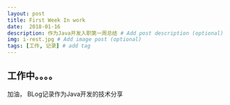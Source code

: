 ```yaml
---
layout: post
title: First Week In work
date:  2018-01-16
description: 作为Java开发入职第一周总结 # Add post description (optional)
img: i-rest.jpg # Add image post (optional)
tags: [工作, 记录] # add tag
---
```

## 工作中。。。。

加油，
BLog记录作为Java开发的技术分享